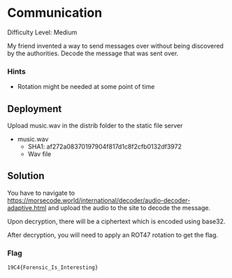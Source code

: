 
# Communication

Difficulty Level: Medium

My friend invented a way to send messages over without being discovered by the authorities. Decode the message that was sent over.  

### Hints

- Rotation might be needed at some point of time 


## Deployment

Upload music.wav  in the distrib folder to the static file server

- music.wav 
    - SHA1: af272a08370197904f817d1c8f2cfb0132df3972
    - Wav file


## Solution

You have to navigate to https://morsecode.world/international/decoder/audio-decoder-adaptive.html and upload the audio to the site to decode the message.

Upon decryption, there will be a ciphertext which is encoded using base32.

After decryption, you will need to apply an ROT47 rotation to get the flag. 



### Flag
`19C4{Forensic_Is_Interesting}`

